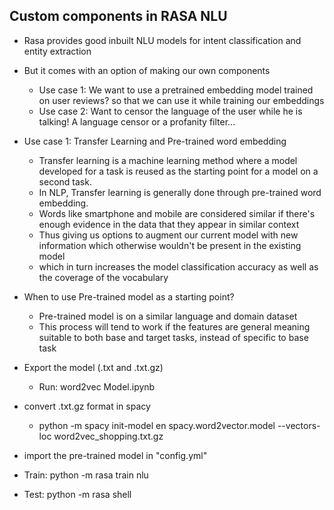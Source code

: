 Custom components in RASA NLU
-----------------------------

* Rasa provides good inbuilt NLU models for intent classification and entity extraction


* But it comes with an option of making our own components
  * Use case 1: We want to use a pretrained embedding model trained on user reviews? so that we can use it while training our embeddings
  * Use case 2: Want to censor the language of the user while he is talking! A language censor or a profanity filter...


* Use case 1: Transfer Learning and Pre-trained word embedding
  * Transfer learning is a machine learning method where a model developed for a task is reused as the starting point for a model on a second task.
  * In NLP, Transfer learning is generally done through pre-trained word embedding.
  * Words like smartphone and mobile are considered similar if there's enough evidence in the data that they appear in similar context
  * Thus giving us options to augment our current model with new information which otherwise wouldn't be present in the existing model
  * which in turn increases the model classification accuracy as well as the coverage of the vocabulary

  
* When to use Pre-trained model as a starting point?
  * Pre-trained model is on a similar language and domain dataset
  * This process will tend to work if the features are general meaning suitable to both base and target tasks, instead of specific to base task
  

* Export the model (.txt and .txt.gz)
  * Run: word2vec Model.ipynb


* convert .txt.gz format in spacy
  * python -m spacy init-model en spacy.word2vector.model --vectors-loc word2vec_shopping.txt.gz


* import the pre-trained model in "config.yml"


* Train: python -m rasa train nlu


* Test: python -m rasa shell
